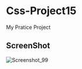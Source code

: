 # Css-Project15

My Pratice Project

ScreenShot
------------------
![Screenshot_99](https://user-images.githubusercontent.com/41403786/54864204-310f5680-4d97-11e9-917c-77a7517ffceb.png)



